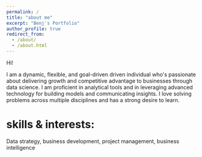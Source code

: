 ```yaml
---
permalink: /
title: "about me"
excerpt: "Benj's Portfolio"
author_profile: true
redirect_from: 
  - /about/
  - /about.html
---
```

Hi! 

I am a dynamic, flexible, and goal-driven driven individual who's passionate about delivering growth and competitive advantage to businesses through data science. I am proficient in analytical tools and in leveraging advanced technology for building models and communicating insights. I love solving problems across multiple disciplines and has a strong desire to learn.
<br>

skills & interests:
======
Data strategy, business development, project management, business intelligence